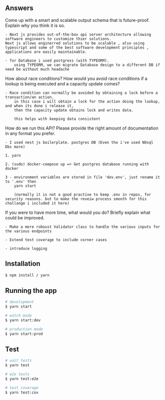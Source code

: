 ## Answers
Come up with a smart and scalable output schema that is future-proof. Explain why you think it is so.

    - Next js provides out-of-the-box api server architecture allowing software engineers to customize thier solutions.
    Next js allows enginerred solutions to be scalable , also using typescript and some of the best software development principles , applications are easily maintainable.

    - for Database i used postgress (with TYPEORM). 
        using TYPEORM, we can migrate Database design to a different DB if need be without much headache

How about race conditions? How would you avoid race conditions if a lookup is being executed and a capacity update comes?

    - Race condition can normally be avoided by obtaining a lock before a transaction/an action.
        in this case i will obtain a lock for the action doing the lookup, and when its done i release it,
        then the capacity update obtains lock and writes data.

        this helps with keeping data consistent


How do we run this API? Please provide the right amount of documentation in any format you prefer.

    - I used nest js boilerplate. postgres DB (Even tho i've used NOsql Dbs more)

    1. yarn
        
    2. (sudo) docker-compose up => Get postgres database running with docker

    3 - environment variables are stored in file 'dev.env', just rename it to '.env' then 
        yarn start

        (normally it is not a good practive to keep .env in repos, for security reasons. but to make the reveiw process smooth for this challange i included it here)



If you were to have more time, what would you do? Briefly explain what could be improved.

    - Make a more roboust Validator class to handle the various inputs for the various endpoints

    - Extend test coverage to include corner cases

    - introduce logging


## Installation

```bash
$ npm install / yarn
```

## Running the app

```bash
# development
$ yarn start

# watch mode
$ yarn start:dev

# production mode
$ yarn start:prod
```

## Test

```bash
# unit tests
$ yarn test

# e2e tests
$ yarn test:e2e

# test coverage
$ yarn test:cov
```